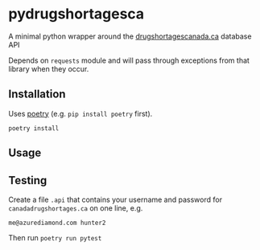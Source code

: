 # pydrugshortagesca

A minimal python wrapper around the [drugshortagescanada.ca](https://drugshortagescanada.ca) database API

Depends on `requests` module and will pass through exceptions from that library when they occur. 

## Installation

Uses [poetry](https://python-poetry.org/) (e.g. `pip install poetry` first). 

```
poetry install
```


## Usage


## Testing

Create a file `.api` that contains your username and password for `canadadrugshortages.ca` on one line, e.g. 

```
me@azurediamond.com hunter2
```

Then run `poetry run pytest`
